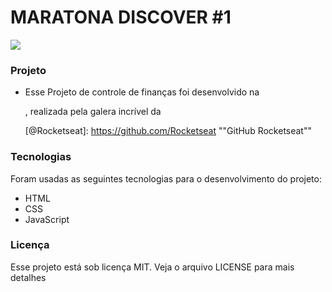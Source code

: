 # MARATONA DISCOVER #1

![](https://github.com/YasminHernandes/maratona-discover/blob/master/screenshot/webAndMobileScreenshot.jpg)



### Projeto
- Esse Projeto de controle de finanças foi desenvolvido na 

  [Maratona Discover #1]: https://maratonadiscover.rocketseat.com.br/inscricao

  , realizada pela galera incrível da 

  [@Rocketseat]: https://github.com/Rocketseat	""GitHub Rocketseat""

  

### Tecnologias

Foram usadas as seguintes tecnologias para o desenvolvimento do projeto:

- HTML
- CSS
- JavaScript



### Licença

Esse projeto está sob licença MIT. Veja o arquivo LICENSE para mais detalhes




